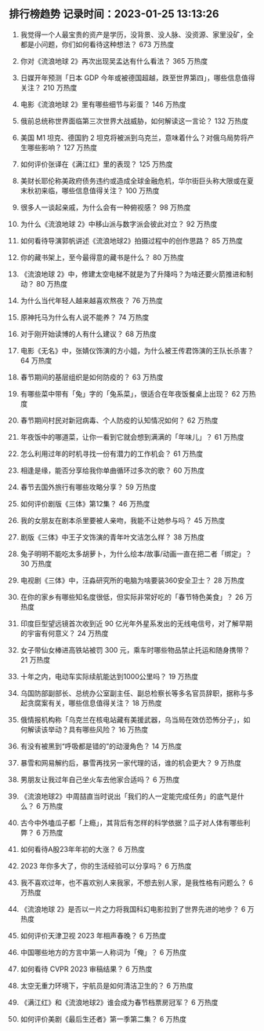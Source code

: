 
## 排行榜趋势 记录时间：2023-01-25 13:13:26
  
  1. 我觉得一个人最宝贵的资产是学历，没背景、没人脉、没资源、家里没矿，全都是小问题，你们如何看待这种想法？ 673 万热度
    
  2. 你对《流浪地球 2》再次出现吴孟达有什么看法？ 365 万热度
    
  3. 日媒开年预测「日本 GDP 今年或被德国超越，跌至世界第四」，哪些信息值得关注？ 210 万热度
    
  4. 电影《流浪地球 2》里有哪些细节与彩蛋？ 146 万热度
    
  5. 俄前总统称世界面临第三次世界大战威胁，如何解读这一言论？ 132 万热度
    
  6. 美国 M1 坦克、德国豹 2 坦克将被派到乌克兰，意味着什么？对俄乌局势将产生哪些影响？ 127 万热度
    
  7. 如何评价张译在《满江红》里的表现？ 125 万热度
    
  8. 美财长耶伦称美政府债务违约或造成全球金融危机，华尔街巨头称大限或在夏末秋初来临，哪些信息值得关注？ 100 万热度
    
  9. 很多人一谈起亲戚，为什么会有一种俯视感？ 98 万热度
    
  10. 为什么《流浪地球 2》中移山派与数字派会彼此对立？ 92 万热度
    
  11. 如何看待导演郭帆讲述《流浪地球2》拍摄过程中的创作思路？ 85 万热度
    
  12. 你的藏书架上，至今最得意的藏书是什么？ 80 万热度
    
  13. 《流浪地球 2》中，修建太空电梯不就是为了升降吗？为啥还要火箭推进和制动？ 80 万热度
    
  14. 为什么当代年轻人越来越喜欢熬夜？ 76 万热度
    
  15. 原神托马为什么有人说不能养？ 74 万热度
    
  16. 对于刚开始读博的人有什么建议？ 68 万热度
    
  17. 电影《无名》中，张婧仪饰演的方小姐，为什么被王传君饰演的王队长杀害？ 64 万热度
    
  18. 春节期间的基层组织是如何防疫的？ 63 万热度
    
  19. 有哪些菜中带有「兔」字的「兔系菜」，很适合在年夜饭餐桌上出现？ 62 万热度
    
  20. 春节期间村民对新冠病毒、个人防疫的认知情况如何？ 62 万热度
    
  21. 年夜饭中的哪道菜，让你一看到它就会想到满满的「年味儿」？ 61 万热度
    
  22. 怎么利用过年的时机寻找一份有潜力的工作机会？ 61 万热度
    
  23. 相逢是缘，能否分享给我你单曲循环过多次的歌？ 60 万热度
    
  24. 春节去国外旅行有哪些攻略分享？ 59 万热度
    
  25. 如何评价剧版《三体》第12集？ 46 万热度
    
  26. 我的女朋友在剧本杀里要被人亲吻，我能不让她参与吗？ 45 万热度
    
  27. 剧版《三体》中王子文饰演的青年叶文洁怎么样？ 38 万热度
    
  28. 兔子明明不能吃太多胡萝卜，为什么绘本/故事/动画一直在把二者「绑定」？ 30 万热度
    
  29. 电视剧《三体》中，汪淼研究所的电脑为啥要装360安全卫士？ 28 万热度
    
  30. 在你的家乡有哪些知名度很低，但实际非常好吃的「春节特色美食」？ 26 万热度
    
  31. 印度巨型望远镜首次收到近 90 亿光年外星系发出的无线电信号，对了解早期的宇宙有何意义？ 24 万热度
    
  32. 女子带仙女棒进高铁站被罚 300 元，乘车时哪些物品禁止托运和随身携带？ 21 万热度
    
  33. 十年之内，电动车实际续航能达到1000公里吗？ 19 万热度
    
  34. 乌国防部副部长、总统办公室副主任、副总检察长等多名官员辞职，据称与多起贪腐案有关，哪些信息值得关注？ 18 万热度
    
  35. 俄情报机构称「乌克兰在核电站藏有美援武器，乌当局在效仿恐怖分子」，如何解读该举动？具有哪些风险？ 16 万热度
    
  36. 有没有被黑到“呼吸都是错的”的动漫角色？ 14 万热度
    
  37. 暴雪和网易解约后，暴雪再找另一家代理的话，谁的机会更大？ 9 万热度
    
  38. 男朋友让我过年自己坐火车去他家合适吗？ 6 万热度
    
  39. 《流浪地球2》中周喆直当时说出「我们的人一定能完成任务」的底气是什么？ 6 万热度
    
  40. 古今中外嗑瓜子都「上瘾」，其背后有怎样的科学依据？瓜子对人体有哪些利弊？ 6 万热度
    
  41. 如何看待A股23年年初的大涨？ 6 万热度
    
  42. 2023 年你多大了，你的生活经验可以分享吗？ 6 万热度
    
  43. 我不喜欢过年，也不喜欢别人来我家，不想去别人家，是我性格有问题么？ 6 万热度
    
  44. 《流浪地球 2》是否以一片之力将我国科幻电影拉到了世界先进的地步？ 6 万热度
    
  45. 如何评价天津卫视 2023 年相声春晚？ 6 万热度
    
  46. 中国哪些地方的方言中第一人称词为「俺」？ 6 万热度
    
  47. 如何看待 CVPR 2023 审稿结果？ 6 万热度
    
  48. 太空无重力环境下，宇航员是如何清洁卫生的？ 6 万热度
    
  49. 《满江红》和《流浪地球2》谁会成为春节档票房冠军？ 6 万热度
    
  50. 如何评价美剧《最后生还者》第一季第二集？ 6 万热度
    